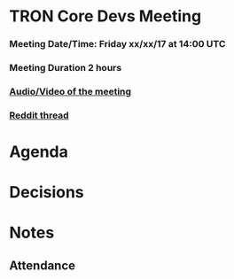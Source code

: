 # TRON Core Devs Meeting #

### Meeting Date/Time: Friday xx/xx/17 at 14:00 UTC

### Meeting Duration 2 hours

### [Audio/Video of the meeting]()

### [Reddit thread]()

# Agenda


# Decisions


# Notes


## Attendance


